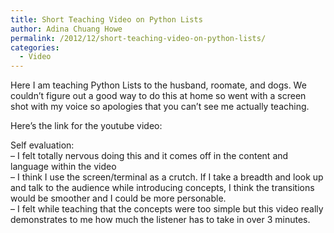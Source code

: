 ```yaml
---
title: Short Teaching Video on Python Lists
author: Adina Chuang Howe
permalink: /2012/12/short-teaching-video-on-python-lists/
categories:
  - Video
---
```

Here I am teaching Python Lists to the husband, roomate, and dogs. We couldn&#8217;t figure out a good way to do this at home so went with a screen shot with my voice so apologies that you can&#8217;t see me actually teaching. 

Here&#8217;s the link for the youtube video:



Self evaluation:  
&#8211; I felt totally nervous doing this and it comes off in the content and language within the video  
&#8211; I think I use the screen/terminal as a crutch. If I take a breadth and look up and talk to the audience while introducing concepts, I think the transitions would be smoother and I could be more personable.  
&#8211; I felt while teaching that the concepts were too simple but this video really demonstrates to me how much the listener has to take in over 3 minutes.
